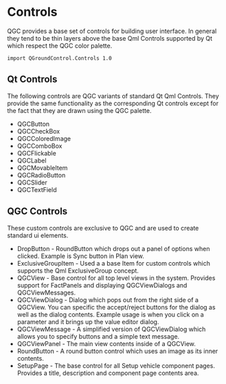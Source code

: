 # Controls

QGC provides a base set of controls for building user interface. In general they tend to be thin layers above the base Qml Controls supported by Qt which respect the QGC color palette.

```
import QGroundControl.Controls 1.0
```

## Qt Controls

The following controls are QGC variants of standard Qt Qml Controls. They provide the same functionality as the corresponding Qt controls except for the fact that they are drawn using the QGC palette.

* QGCButton
* QGCCheckBox
* QGCColoredImage
* QGCComboBox
* QGCFlickable
* QGCLabel
* QGCMovableItem
* QGCRadioButton
* QGCSlider
* QGCTextField

## QGC Controls

These custom controls are exclusive to QGC and are used to create standard ui elements.

* DropButton - RoundButton which drops out a panel of options when clicked. Example is Sync button in Plan view.
* ExclusiveGroupItem - Used a a base Item for custom controls which supports the Qml ExclusiveGroup concept.
* QGCView - Base control for all top level views in the system. Provides support for FactPanels and displaying QGCViewDialogs and QGCViewMessages.
* QGCViewDialog - Dialog which pops out from the right side of a QGCView. You can specific the accept/reject buttons for the dialog as well as the dialog contents. Example usage is when you click on a parameter and it brings up the value editor dialog.
* QGCViewMessage - A simplified version of QGCViewDialog which allows you to specify buttons and a simple text message.
* QGCViewPanel - The main view contents inside of a QGCView.
* RoundButton - A round button control which uses an image as its inner contents.
* SetupPage - The base control for all Setup vehicle component pages. Provides a title, description and component page contents area.